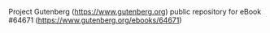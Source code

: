 Project Gutenberg (https://www.gutenberg.org) public repository for
eBook #64671 (https://www.gutenberg.org/ebooks/64671)
